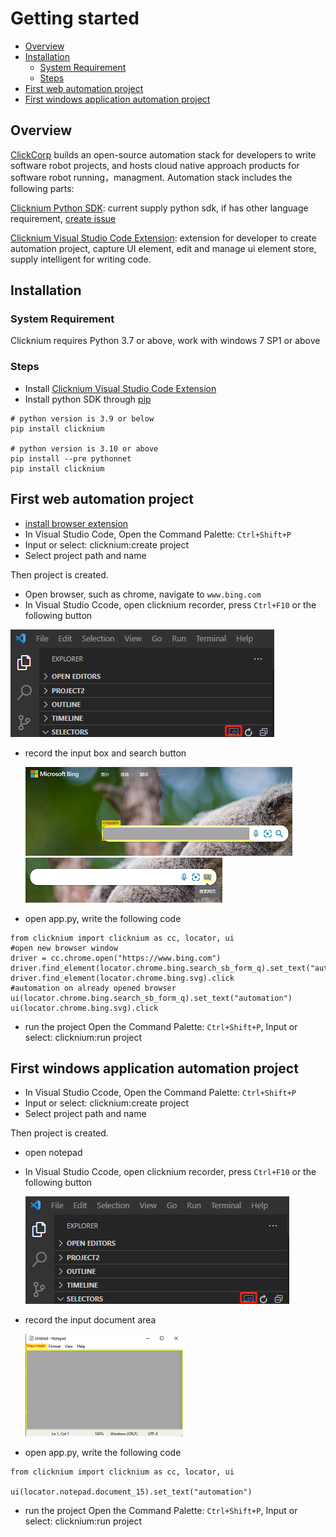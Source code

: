 # Getting started<!-- {docsify-ignore-all} -->

- [Overview](#overview)
- [Installation​](#installation)
  - [System Requirement​](#system-requirement)
  - [Steps​](#steps)
- [First web automation project](#first-web-automation-project)
- [First windows application automation project](#first-windows-application-automation-project)


## Overview

[ClickCorp](https://wwww.clickcorp.com) builds an open-source automation stack for developers to write software robot projects, and hosts cloud native approach products for software robot running，managment. Automation stack includes the following parts: 

[Clicknium Python SDK](./doc/api/python/pythonsdk.md): current supply python sdk, if has other language requirement, [create issue]()

[Clicknium Visual Studio Code Extension](./doc/developtools/vscode.md): extension for developer to create automation project, capture UI element, edit and manage ui element store, supply intelligent for writing code.  ​​


## Installation​
### System Requirement​

Clicknium requires Python 3.7 or above, work with windows 7 SP1 or above

### Steps​

- Install [Clicknium Visual Studio Code Extension](./doc/developtools/vscode.md)
- Install python SDK through [pip]()

```
# python version is 3.9 or below
pip install clicknium

# python version is 3.10 or above
pip install --pre pythonnet
pip install clicknium
```
## First web automation project
- [install browser extension](./doc/developtools/extensions/extensions.md)
- In Visual Studio Code, Open the Command Palette: `Ctrl+Shift+P`
- Input or select: clicknium:create project
- Select project path and name
  
Then project is created.
- Open browser, such as chrome, navigate to `www.bing.com`
- In Visual Studio Ccode, open clicknium recorder, press `Ctrl+F10` or the following button    
  
![recorder button](img/recorder.png "locator recorder button")
- record the input box and search button    
  
  ![](img/bing_input.png "bing input") ![](img/bing_searchbtn.png "bing search button")
- open app.py, write the following code
```
from clicknium import clicknium as cc, locator, ui
#open new browser window
driver = cc.chrome.open("https://www.bing.com")
driver.find_element(locator.chrome.bing.search_sb_form_q).set_text("automation")
driver.find_element(locator.chrome.bing.svg).click
#automation on already opened browser
ui(locator.chrome.bing.search_sb_form_q).set_text("automation")
ui(locator.chrome.bing.svg).click
```

- run the project
Open the Command Palette: `Ctrl+Shift+P`, Input or select: clicknium:run project

## First windows application automation project
- In Visual Studio Ccode, Open the Command Palette: `Ctrl+Shift+P`
- Input or select: clicknium:create project
- Select project path and name

Then project is created.
- open notepad
- In Visual Studio Ccode, open clicknium recorder, press `Ctrl+F10` or the following button   
 
  ![recorder button](img/recorder.png "locator recorder button")
- record the input document area

  ![](img/notepad_doc.png "notepad input area")
- open app.py, write the following code

```
from clicknium import clicknium as cc, locator, ui

ui(locator.notepad.document_15).set_text("automation")
```
- run the project
Open the Command Palette: `Ctrl+Shift+P`, Input or select: clicknium:run project